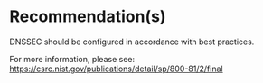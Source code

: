 # Recommendation(s)

DNSSEC should be configured in accordance with best practices.

For more information, please see:
<https://csrc.nist.gov/publications/detail/sp/800-81/2/final>
